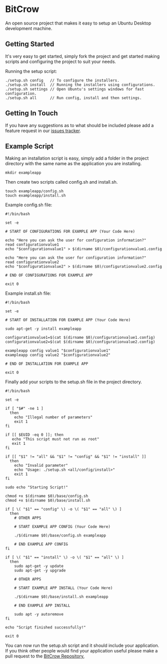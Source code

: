 # BitCrow
An open source project that makes it easy to setup an Ubuntu Desktop development
machine.

## Getting Started
It's very easy to get started, simply fork the project and get started making
scripts and configuring the project to suit your needs.

Running the setup script:
~~~~
./setup.sh config   // To configure the installers.
./setup.sh install  // Running the installers using configurations.
./setup.sh settings // Open Ubuntu's settings windows for fast configuration.
./setup.sh all      // Run config, install and then settings.
~~~~

## Getting In Touch
If you have any suggestions as to what should be included please add a feature
request in our [issues tracker](https://github.com/IronPeak/BitCrow/issues).

## Example Script
Making an installation script is easy, simply add a folder in the project
directory with the same name as the application you are installing.
~~~~
mkdir exampleapp
~~~~
Then create two scripts called config.sh and install.sh.
~~~~
touch exampleapp/config.sh
touch exampleapp/install.sh
~~~~
Example config.sh file:
~~~~
#!/bin/bash

set -e

# START OF CONFIGURATIONS FOR EXAMPLE APP (Your Code Here)

echo "Here you can ask the user for configuration information?"
read configurationvalue1
echo "$configurationvalue1" > $(dirname $0)/configurationvalue1.config

echo "Here you can ask the user for configuration information?"
read configurationvalue2
echo "$configurationvalue2" > $(dirname $0)/configurationvalue2.config

# END OF CONFIGURATIONS FOR EXAMPLE APP

exit 0
~~~~
Example install.sh file:
~~~~
#!/bin/bash

set -e

# START OF INSTALLATION FOR EXAMPLE APP (Your Code Here)

sudo apt-get -y install exampleapp

configurationvalue1=$(cat $(dirname $0)/configurationvalue1.config)
configurationvalue2=$(cat $(dirname $0)/configurationvalue2.config)

exampleapp config value1 "$configurationvalue1"
exampleapp config value2 "$configurationvalue2"

# END OF INSTALLATION FOR EXAMPLE APP

exit 0
~~~~
Finally add your scripts to the setup.sh file in the project directory.
~~~~
#!/bin/bash

set -e

if [ "$#" -ne 1 ]
  then
    echo "Illegal number of parameters"
    exit 1
fi

if [[ $EUID -eq 0 ]]; then
   echo "This script must not run as root"
   exit 1
fi

if [[ "$1" != "all" && "$1" != "config" && "$1" != "install" ]]
  then
    echo "Invalid parameter"
    echo "Usage: ./setup.sh <all/config/install>"
    exit 1
fi

sudo echo "Starting Script!"

chmod +x $(dirname $0)/base/config.sh
chmod +x $(dirname $0)/base/install.sh

if [ \( "$1" == "config" \) -o \( "$1" == "all" \) ]
  then
    # OTHER APPS

    # START EXAMPLE APP CONFIG (Your Code Here)

    ./$(dirname $0)/base/config.sh exampleapp

    # END EXAMPLE APP CONFIG
fi

if [ \( "$1" == "install" \) -o \( "$1" == "all" \) ]
  then
    sudo apt-get -y update
    sudo apt-get -y upgrade

    # OTHER APPS

    # START EXAMPLE APP INSTALL (Your Code Here)

    ./$(dirname $0)/base/install.sh exampleapp

    # END EXAMPLE APP INSTALL

    sudo apt -y autoremove
fi

echo "Script finished successfully!"

exit 0
~~~~
You can now run the setup.sh script and it should include your application.
If you think other people would find your application useful please make a
pull request to the [BitCrow Repository](http://github.com/IronPeak/BitCrow),
